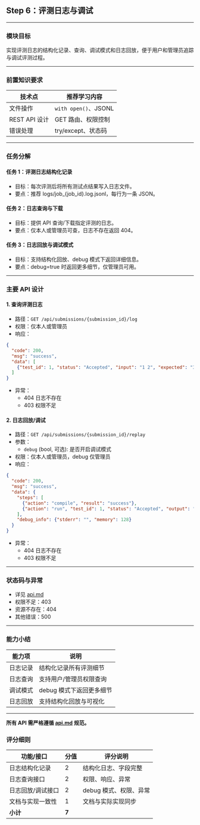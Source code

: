 ## Step 6：评测日志与调试

---

### 模块目标

实现评测日志的结构化记录、查询、调试模式和日志回放，便于用户和管理员追踪与调试评测过程。

---

### 前置知识要求

| 技术点         | 推荐学习内容           |
| -------------- | ---------------------- |
| 文件操作       | `with open()`、JSONL   |
| REST API 设计  | GET 路由、权限控制     |
| 错误处理       | try/except、状态码     |

---

### 任务分解

#### 任务 1：评测日志结构化记录
- 目标：每次评测后将所有测试点结果写入日志文件。
- 要点：推荐 logs/job_{job_id}.log.jsonl，每行为一条 JSON。

#### 任务 2：日志查询与下载
- 目标：提供 API 查询/下载指定评测的日志。
- 要点：仅本人或管理员可查，日志不存在返回 404。

#### 任务 3：日志回放与调试模式
- 目标：支持结构化回放、debug 模式下返回详细信息。
- 要点：debug=true 时返回更多细节，仅管理员可用。

---

### 主要 API 设计

#### 1. 查询评测日志
- 路径：`GET /api/submissions/{submission_id}/log`
- 权限：仅本人或管理员
- 响应：
```json
{
  "code": 200,
  "msg": "success",
  "data": [
    {"test_id": 1, "status": "Accepted", "input": "1 2", "expected": "3", "actual": "3", "stderr": "", "time": 0.01}
  ]
}
```
- 异常：
  - 404 日志不存在
  - 403 权限不足

#### 2. 日志回放/调试
- 路径：`GET /api/submissions/{submission_id}/replay`
- 参数：
  - `debug` (bool, 可选): 是否开启调试模式
- 权限：仅本人或管理员，debug 仅管理员
- 响应：
```json
{
  "code": 200,
  "msg": "success",
  "data": {
    "steps": [
      {"action": "compile", "result": "success"},
      {"action": "run", "test_id": 1, "status": "Accepted", "output": "3"}
    ],
    "debug_info": {"stderr": "", "memory": 128}
  }
}
```
- 异常：
  - 404 日志不存在
  - 403 权限不足

---

### 状态码与异常
- 详见 [api.md](../api.md)
- 权限不足：403
- 资源不存在：404
- 其他错误：500

---

### 能力小结

| 能力项         | 说明                       |
| -------------- | -------------------------- |
| 日志记录       | 结构化记录所有评测细节     |
| 日志查询       | 支持用户/管理员权限查询     |
| 调试模式       | debug 模式下返回更多细节   |
| 日志回放       | 支持结构化回放与可视化     |

---

**所有 API 需严格遵循 [api.md](../api.md) 规范。**

### 评分细则

| 功能/接口                | 分值 | 评分说明                         |
|--------------------------|------|----------------------------------|
| 日志结构化记录           | 2    | 结构化日志、字段完整              |
| 日志查询接口             | 2    | 权限、响应、异常                  |
| 日志回放/调试接口        | 2    | debug 模式、权限、异常            |
| 文档与实现一致性         | 1    | 文档与实际实现同步                |
| **小计**                 | **7**|                                  |
